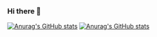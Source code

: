 ### Hi there 👋

<!--
**AbdifatahZamiir/AbdifatahZamiir** is a ✨ _special_ ✨ repository because its `README.md` (this file) appears on your GitHub profile.

Here are some ideas to get you started:

- 🔭 I’m currently working on ...
- 🌱 I’m currently learning ...
- 👯 I’m looking to collaborate on ...
- 🤔 I’m looking for help with ...
- 💬 Ask me about ...
- 📫 How to reach me: ...
- 😄 Pronouns: ...
- ⚡ Fun fact: ...
-->

[![Anurag's GitHub stats](https://github-readme-stats-jpjed7y3d-abdifatahs-projects-92327e43.vercel.app/api?username=AbdifatahZamiir)](https://github.com/AbdifatahZamiir/github-readme-stats)
[![Anurag's GitHub stats](https://github-readme-stats.vercel.app/api?username=AbdifatahZamiir)](https://github.com/anuraghazra/github-readme-stats)
